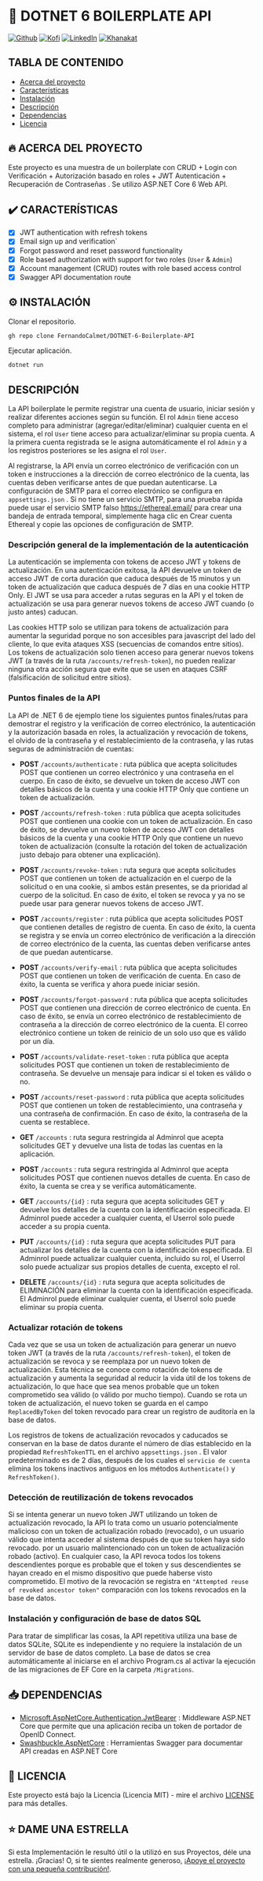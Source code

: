 # 🦄 DOTNET 6 BOILERPLATE API

[![Github][github-shield]][github-url]
[![Kofi][kofi-shield]][kofi-url]
[![LinkedIn][linkedin-shield]][linkedin-url]
[![Khanakat][khanakat-shield]][khanakat-url]

## TABLA DE CONTENIDO

* [Acerca del proyecto](#acerca-del-proyecto)
* [Características](#características)
* [Instalación](#instalación)
* [Descripción](#descripción)
* [Dependencias](#dependencias)
* [Licencia](#licencia)

## 🔥 ACERCA DEL PROYECTO

Este proyecto es una muestra de un boilerplate con CRUD + Login con Verificación + Autorización basado en roles  + JWT Autenticación + Recuperación de Contraseñas . Se utilizo ASP.NET Core 6 Web API.


## ✔️ CARACTERÍSTICAS

- [x] JWT authentication with refresh tokens
- [x] Email sign up and verification`
- [x] Forgot password and reset password functionality
- [x] Role based authorization with support for two roles (``User`` & ``Admin``)
- [x] Account management (CRUD) routes with role based access control
- [x] Swagger API documentation route

## ⚙️ INSTALACIÓN

Clonar el repositorio.

```bash
gh repo clone FernandoCalmet/DOTNET-6-Boilerplate-API
```

Ejecutar aplicación.

```bash
dotnet run
```

## DESCRIPCIÓN

La API boilerplate le permite registrar una cuenta de usuario, iniciar sesión y realizar diferentes acciones según su función. El rol `Admin` tiene acceso completo para administrar (agregar/editar/eliminar) cualquier cuenta en el sistema, el rol `User` tiene acceso para actualizar/eliminar su propia cuenta. A la primera cuenta registrada se le asigna automáticamente el rol `Admin` y a los registros posteriores se les asigna el rol `User`.

Al registrarse, la API envía un correo electrónico de verificación con un token e instrucciones a la dirección de correo electrónico de la cuenta, las cuentas deben verificarse antes de que puedan autenticarse. La configuración de SMTP para el correo electrónico se configura en `appsettings.json` . Si no tiene un servicio SMTP, para una prueba rápida puede usar el servicio SMTP falso https://ethereal.email/ para crear una bandeja de entrada temporal, simplemente haga clic en Crear cuenta Ethereal y copie las opciones de configuración de SMTP.

### Descripción general de la implementación de la autenticación

La autenticación se implementa con tokens de acceso JWT y tokens de actualización. En una autenticación exitosa, la API devuelve un token de acceso JWT de corta duración que caduca después de 15 minutos y un token de actualización que caduca después de 7 días en una cookie HTTP Only. El JWT se usa para acceder a rutas seguras en la API y el token de actualización se usa para generar nuevos tokens de acceso JWT cuando (o justo antes) caducan.

Las cookies HTTP solo se utilizan para tokens de actualización para aumentar la seguridad porque no son accesibles para javascript del lado del cliente, lo que evita ataques XSS (secuencias de comandos entre sitios). Los tokens de actualización solo tienen acceso para generar nuevos tokens JWT (a través de la ruta `/accounts/refresh-token`), no pueden realizar ninguna otra acción segura que evite que se usen en ataques CSRF (falsificación de solicitud entre sitios).

### Puntos finales de la API

La API de .NET 6 de ejemplo tiene los siguientes puntos finales/rutas para demostrar el registro y la verificación de correo electrónico, la autenticación y la autorización basada en roles, la actualización y revocación de tokens, el olvido de la contraseña y el restablecimiento de la contraseña, y las rutas seguras de administración de cuentas:

- **POST** `/accounts/authenticate` : ruta pública que acepta solicitudes POST que contienen un correo electrónico y una contraseña en el cuerpo. En caso de éxito, se devuelve un token de acceso JWT con detalles básicos de la cuenta y una cookie HTTP Only que contiene un token de actualización.

- **POST** `/accounts/refresh-token` : ruta pública que acepta solicitudes POST que contienen una cookie con un token de actualización. En caso de éxito, se devuelve un nuevo token de acceso JWT con detalles básicos de la cuenta y una cookie HTTP Only que contiene un nuevo token de actualización (consulte la rotación del token de actualización justo debajo para obtener una explicación).

- **POST** `/accounts/revoke-token` : ruta segura que acepta solicitudes POST que contienen un token de actualización en el cuerpo de la solicitud o en una cookie, si ambos están presentes, se da prioridad al cuerpo de la solicitud. En caso de éxito, el token se revoca y ya no se puede usar para generar nuevos tokens de acceso JWT.

- **POST** `/accounts/register` : ruta pública que acepta solicitudes POST que contienen detalles de registro de cuenta. En caso de éxito, la cuenta se registra y se envía un correo electrónico de verificación a la dirección de correo electrónico de la cuenta, las cuentas deben verificarse antes de que puedan autenticarse.

- **POST** `/accounts/verify-email` : ruta pública que acepta solicitudes POST que contienen un token de verificación de cuenta. En caso de éxito, la cuenta se verifica y ahora puede iniciar sesión.

- **POST** `/accounts/forgot-password` : ruta pública que acepta solicitudes POST que contienen una dirección de correo electrónico de cuenta. En caso de éxito, se envía un correo electrónico de restablecimiento de contraseña a la dirección de correo electrónico de la cuenta. El correo electrónico contiene un token de reinicio de un solo uso que es válido por un día.

- **POST** `/accounts/validate-reset-token` : ruta pública que acepta solicitudes POST que contienen un token de restablecimiento de contraseña. Se devuelve un mensaje para indicar si el token es válido o no.

- **POST** `/accounts/reset-password` : ruta pública que acepta solicitudes POST que contienen un token de restablecimiento, una contraseña y una contraseña de confirmación. En caso de éxito, la contraseña de la cuenta se restablece.

- **GET** `/accounts` : ruta segura restringida al Adminrol que acepta solicitudes GET y devuelve una lista de todas las cuentas en la aplicación.

- **POST** `/accounts` : ruta segura restringida al Adminrol que acepta solicitudes POST que contienen nuevos detalles de cuenta. En caso de éxito, la cuenta se crea y se verifica automáticamente.

- **GET** `/accounts/{id}` : ruta segura que acepta solicitudes GET y devuelve los detalles de la cuenta con la identificación especificada. El Adminrol puede acceder a cualquier cuenta, el Userrol solo puede acceder a su propia cuenta.

- **PUT** `/accounts/{id}` : ruta segura que acepta solicitudes PUT para actualizar los detalles de la cuenta con la identificación especificada. El Adminrol puede actualizar cualquier cuenta, incluido su rol, el Userrol solo puede actualizar sus propios detalles de cuenta, excepto el rol.

- **DELETE** `/accounts/{id}` : ruta segura que acepta solicitudes de ELIMINACIÓN para eliminar la cuenta con la identificación especificada. El Adminrol puede eliminar cualquier cuenta, el Userrol solo puede eliminar su propia cuenta.

### Actualizar rotación de tokens

Cada vez que se usa un token de actualización para generar un nuevo token JWT (a través de la ruta `/accounts/refresh-token`), el token de actualización se revoca y se reemplaza por un nuevo token de actualización. Esta técnica se conoce como rotación de tokens de actualización y aumenta la seguridad al reducir la vida útil de los tokens de actualización, lo que hace que sea menos probable que un token comprometido sea válido (o válido por mucho tiempo). Cuando se rota un token de actualización, el nuevo token se guarda en el campo `ReplacedByToken` del token revocado para crear un registro de auditoría en la base de datos.

Los registros de tokens de actualización revocados y caducados se conservan en la base de datos durante el número de días establecido en la propiedad `RefreshTokenTTL` en el archivo `appsettings.json` . El valor predeterminado es de 2 días, después de los cuales el `servicio de cuenta` elimina los tokens inactivos antiguos en los métodos `Authenticate()` y `RefreshToken()`.

### Detección de reutilización de tokens revocados

Si se intenta generar un nuevo token JWT utilizando un token de actualización revocado, la API lo trata como un usuario potencialmente malicioso con un token de actualización robado (revocado), o un usuario válido que intenta acceder al sistema después de que su token haya sido revocado. por un usuario malintencionado con un token de actualización robado (activo). En cualquier caso, la API revoca todos los tokens descendientes porque es probable que el token y sus descendientes se hayan creado en el mismo dispositivo que puede haberse visto comprometido. El motivo de la revocación se registra en `"Attempted reuse of revoked ancestor token"` comparación con los tokens revocados en la base de datos.

### Instalación y configuración de base de datos SQL

Para tratar de simplificar las cosas, la API repetitiva utiliza una base de datos SQLite, SQLite es independiente y no requiere la instalación de un servidor de base de datos completo. La base de datos se crea automáticamente al iniciarse en el archivo Program.cs al activar la ejecución de las migraciones de EF Core en la carpeta `/Migrations`.

## 📥 DEPENDENCIAS

- [Microsoft.AspNetCore.Authentication.JwtBearer](https://www.nuget.org/packages/Microsoft.AspNetCore.Authentication.JwtBearer/) : Middleware ASP.NET Core que permite que una aplicación reciba un token de portador de OpenID Connect.
- [Swashbuckle.AspNetCore](https://www.nuget.org/packages/Swashbuckle.AspNetCore/) : Herramientas Swagger para documentar API creadas en ASP.NET Core

## 📄 LICENCIA

Este proyecto está bajo la Licencia (Licencia MIT) - mire el archivo [LICENSE](LICENSE) para más detalles.

## ⭐️ DAME UNA ESTRELLA

Si esta Implementación le resultó útil o la utilizó en sus Proyectos, déle una estrella. ¡Gracias! O, si te sientes realmente generoso, [¡Apoye el proyecto con una pequeña contribución!](https://ko-fi.com/fernandocalmet).

<!--- reference style links --->
[github-shield]: https://img.shields.io/badge/-@fernandocalmet-%23181717?style=flat-square&logo=github
[github-url]: https://github.com/fernandocalmet
[kofi-shield]: https://img.shields.io/badge/-@fernandocalmet-%231DA1F2?style=flat-square&logo=kofi&logoColor=ff5f5f
[kofi-url]: https://ko-fi.com/fernandocalmet
[linkedin-shield]: https://img.shields.io/badge/-fernandocalmet-blue?style=flat-square&logo=Linkedin&logoColor=white&link=https://www.linkedin.com/in/fernandocalmet
[linkedin-url]: https://www.linkedin.com/in/fernandocalmet
[khanakat-shield]: https://img.shields.io/badge/khanakat.com-brightgreen?style=flat-square
[khanakat-url]: https://khanakat.com